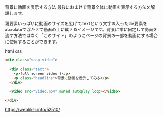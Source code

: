 背景に動画を表示する方法
最後におまけで背景全体に動画を表示する方法を解説します。

親要素いっぱいに動画のサイズを広げて.textという文字の入ったdiv要素をabsoluteで浮かせて動画の上に載せるイメージです。背景に常に固定して動画を流す方法ではなく「このサイト」のようにページの背景の一部を動画にする場合に使用することができます。

html css

```html
<div class="wrap-video">
  
  <div class="text">
    <p>full screen video !</p>
    <p class="headline">背景に動画を表示してみる</p>
  </div>
  
  <video src="video.mp4" muted autoplay loop></video>

</div>
```

https://webliker.info/52510/
